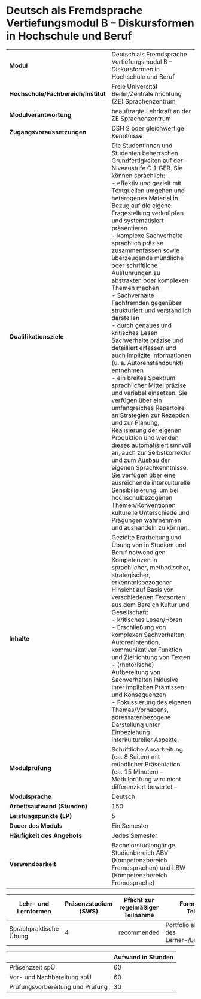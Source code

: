 # Deutsch als Fremdsprache Vertiefungsmodul B – Diskursformen in Hochschule und Beruf
|                                    |   |
|------------------------------------|---|
|**Modul**                           | Deutsch als Fremdsprache Vertiefungsmodul B – Diskursformen in Hochschule und Beruf |
|**Hochschule/Fachbereich/Institut** | Freie Universität Berlin/Zentraleinrichtung (ZE) Sprachenzentrum |
|**Modulverantwortung**              | beauftragte Lehrkraft an der ZE Sprachenzentrum |
|**Zugangsvoraussetzungen**          | DSH 2 oder gleichwertige Kenntnisse |
|**Qualifikationsziele**             | Die Studentinnen und Studenten beherrschen Grundfertigkeiten auf der Niveaustufe C 1 GER. Sie können sprachlich:<br>- effektiv und gezielt mit Textquellen umgehen und heterogenes Material in Bezug auf die eigene Fragestellung verknüpfen und systematisiert präsentieren<br>- komplexe Sachverhalte sprachlich präzise zusammenfassen sowie überzeugende mündliche oder schriftliche Ausführungen zu abstrakten oder komplexen Themen machen<br>- Sachverhalte Fachfremden gegenüber strukturiert und verständlich darstellen<br>- durch genaues und kritisches Lesen Sachverhalte präzise und detailliert erfassen und auch implizite Informationen (u. a. Autorenstandpunkt) entnehmen<br>- ein breites Spektrum sprachlicher Mittel präzise und variabel einsetzen. Sie verfügen über ein umfangreiches Repertoire an Strategien zur Rezeption und zur Planung, Realisierung der eigenen Produktion und wenden dieses automatisiert sinnvoll an, auch zur Selbstkorrektur und zum Ausbau der eigenen Sprachkenntnisse. Sie verfügen über eine ausreichende interkulturelle Sensibilisierung, um bei hochschulbezogenen Themen/Konventionen kulturelle Unterschiede und Prägungen wahrnehmen und aushandeln zu können. |
|**Inhalte**                         | Gezielte Erarbeitung und Übung von in Studium und Beruf notwendigen Kompetenzen in sprachlicher, methodischer, strategischer, erkenntnisbezogener Hinsicht auf Basis von verschiedenen Textsorten aus dem Bereich Kultur und Gesellschaft:<br>- kritisches Lesen/Hören<br>- Erschließung von komplexen Sachverhalten, Autorenintention, kommunikativer Funktion und Zielrichtung von Texten<br>- (rhetorische) Aufbereitung von Sachverhalten inklusive ihrer impliziten Prämissen und Konsequenzen<br>- Fokussierung des eigenen Themas/Vorhabens, adressatenbezogene Darstellung unter Einbeziehung interkultureller Aspekte. |
|**Modulprüfung**                    | Schriftliche Ausarbeitung (ca. 8 Seiten) mit mündlicher Präsentation (ca. 15 Minuten) – Modulprüfung wird nicht differenziert bewertet – |
|**Modulsprache**                    | Deutsch |
|**Arbeitsaufwand (Stunden)**        | 150 |
|**Leistungspunkte (LP)**            | 5 |
|**Dauer des Moduls**                | Ein Semester |
|**Häufigkeit des Angebots**         | Jedes Semester |
|**Verwendbarkeit**                  | Bachelorstudiengänge Studienbereich ABV (Kompetenzbereich<br>Fremdsprachen) und LBW (Kompetenzbereich Fremdsprache) |

| Lehr- und Lernformen | Präsenzstudium <br> (SWS) | Pflicht zur regelmäßiger Teilnahme | Formen aktiver Teilnahme |
| ---------------------|---------------------------|------------------------------------|------------------------- |
| Sprachpraktische Übung | 4                         | recommended                        | Portfolio als Grundlage des Lerner-/Lehrerfeedbacks |

|   | Aufwand in Stunden |
| - |--------------------|
| Präsenzzeit spÜ                          | 60    |
| Vor- und Nachbereitung spÜ               | 60    |
| Prüfungsvorbereitung und Prüfung         | 30    |
